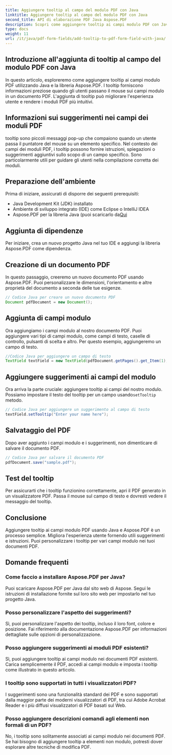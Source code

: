 ```yaml
---
title: Aggiungere tooltip al campo del modulo PDF con Java
linktitle: Aggiungere tooltip al campo del modulo PDF con Java
second_title: API di elaborazione PDF Java Aspose.PDF
description: Scopri come aggiungere tooltip ai campi modulo PDF con Java. Guida passo passo usando Aspose.PDF per Java API.
type: docs
weight: 11
url: /it/java/pdf-form-fields/add-tooltip-to-pdf-form-field-with-java/
---
```


## Introduzione all'aggiunta di tooltip al campo del modulo PDF con Java

In questo articolo, esploreremo come aggiungere tooltip ai campi modulo PDF utilizzando Java e la libreria Aspose.PDF. I tooltip forniscono informazioni preziose quando gli utenti passano il mouse sui campi modulo in un documento PDF. L'aggiunta di tooltip può migliorare l'esperienza utente e rendere i moduli PDF più intuitivi.

## Informazioni sui suggerimenti nei campi dei moduli PDF

tooltip sono piccoli messaggi pop-up che compaiono quando un utente passa il puntatore del mouse su un elemento specifico. Nel contesto dei campi dei moduli PDF, i tooltip possono fornire istruzioni, spiegazioni o suggerimenti aggiuntivi sullo scopo di un campo specifico. Sono particolarmente utili per guidare gli utenti nella compilazione corretta dei moduli.

## Preparazione dell'ambiente

Prima di iniziare, assicurati di disporre dei seguenti prerequisiti:

- Java Development Kit (JDK) installato
- Ambiente di sviluppo integrato (IDE) come Eclipse o IntelliJ IDEA
-  Aspose.PDF per la libreria Java (puoi scaricarlo da[Qui](https://releases.aspose.com/pdf/java/)

## Aggiunta di dipendenze

Per iniziare, crea un nuovo progetto Java nel tuo IDE e aggiungi la libreria Aspose.PDF come dipendenza.

## Creazione di un documento PDF

In questo passaggio, creeremo un nuovo documento PDF usando Aspose.PDF. Puoi personalizzare le dimensioni, l'orientamento e altre proprietà del documento a seconda delle tue esigenze.

```java
// Codice Java per creare un nuovo documento PDF
Document pdfDocument = new Document();
```

## Aggiunta di campi modulo

Ora aggiungiamo i campi modulo al nostro documento PDF. Puoi aggiungere vari tipi di campi modulo, come campi di testo, caselle di controllo, pulsanti di scelta e altro. Per questo esempio, aggiungeremo un campo di testo.

```java
//Codice Java per aggiungere un campo di testo
TextField textField = new TextField(pdfDocument.getPages().get_Item(1), new Rectangle(100, 100, 200, 30));
```

## Aggiungere suggerimenti ai campi del modulo

 Ora arriva la parte cruciale: aggiungere tooltip ai campi del nostro modulo. Possiamo impostare il testo del tooltip per un campo usando`setTooltip` metodo.

```java
// Codice Java per aggiungere un suggerimento al campo di testo
textField.setTooltip("Enter your name here");
```

## Salvataggio del PDF

Dopo aver aggiunto i campi modulo e i suggerimenti, non dimenticare di salvare il documento PDF.

```java
// Codice Java per salvare il documento PDF
pdfDocument.save("sample.pdf");
```

## Test del tooltip

Per assicurarti che i tooltip funzionino correttamente, apri il PDF generato in un visualizzatore PDF. Passa il mouse sul campo di testo e dovresti vedere il messaggio del tooltip.

## Conclusione

Aggiungere tooltip ai campi modulo PDF usando Java e Aspose.PDF è un processo semplice. Migliora l'esperienza utente fornendo utili suggerimenti e istruzioni. Puoi personalizzare i tooltip per vari campi modulo nei tuoi documenti PDF.

## Domande frequenti

### Come faccio a installare Aspose.PDF per Java?

Puoi scaricare Aspose.PDF per Java dal sito web di Aspose. Segui le istruzioni di installazione fornite sul loro sito web per impostarlo nel tuo progetto Java.

### Posso personalizzare l'aspetto dei suggerimenti?

Sì, puoi personalizzare l'aspetto dei tooltip, incluso il loro font, colore e posizione. Fai riferimento alla documentazione Aspose.PDF per informazioni dettagliate sulle opzioni di personalizzazione.

### Posso aggiungere suggerimenti ai moduli PDF esistenti?

Sì, puoi aggiungere tooltip ai campi modulo nei documenti PDF esistenti. Carica semplicemente il PDF, accedi ai campi modulo e imposta i tooltip come illustrato in questo articolo.

### I tooltip sono supportati in tutti i visualizzatori PDF?

I suggerimenti sono una funzionalità standard dei PDF e sono supportati dalla maggior parte dei moderni visualizzatori di PDF, tra cui Adobe Acrobat Reader e i più diffusi visualizzatori di PDF basati sul Web.

### Posso aggiungere descrizioni comandi agli elementi non formali di un PDF?

No, i tooltip sono solitamente associati ai campi modulo nei documenti PDF. Se hai bisogno di aggiungere tooltip a elementi non modulo, potresti dover esplorare altre tecniche di modifica PDF.
